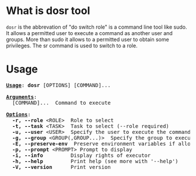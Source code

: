 # What is dosr tool

`dosr` is the abbrevation of "do switch role" is a command line tool like sudo. It allows a permitted user to execute a command as another user and groups. More than sudo it allows to a permitted user to obtain some privileges. The sr command is used to switch to a role.

# Usage

<pre>
<u><b>Usage</b></u>: <b>dosr</b> [OPTIONS] [COMMAND]...

<u><b>Arguments</b></u>:
  [COMMAND]...  Command to execute

<u><b>Options</b></u>:
  <b>-r, --role</b> &lt;ROLE&gt;  Role to select
  <b>-t, --task</b> &lt;TASK&gt;  Task to select (--role required)
  <b>-u, --user</b> &lt;USER&gt;  Specify the user to execute the command as
  <b>-g, --group</b> &lt;GROUP(,GROUP...)&gt;  Specify the group to execute the command as
  <b>-E, --preserve-env</b>  Preserve environment variables if allowed by a matching task
  <b>-p, --prompt</b> &lt;PROMPT&gt; Prompt to display
  <b>-i, --info</b>         Display rights of executor
  <b>-h, --help</b>         Print help (see more with '--help')
  <b>-V, --version</b>      Print version
</pre>